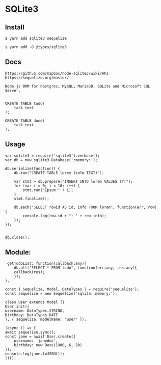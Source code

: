 # SQLite3 

## Install

    $ yarn add sqlite3 sequelize

    $ yarn add -D @types/sqlite3

## Docs

    https://github.com/mapbox/node-sqlite3/wiki/API
    https://sequelize.org/master/
    
    Node.js ORM for Postgres, MySQL, MariaDB, SQLite and Microsoft SQL Server. 


    CREATE TABLE todo(
        task text
    );

    CREATE TABLE done(
        task text
    );

## Usage 


    var sqlite3 = require('sqlite3').verbose();
    var db = new sqlite3.Database(':memory:');
    
    db.serialize(function() {
        db.run("CREATE TABLE lorem (info TEXT)");
        
        var stmt = db.prepare("INSERT INTO lorem VALUES (?)");
        for (var i = 0; i < 10; i++) {
            stmt.run("Ipsum " + i);
        }
        stmt.finalize();
        
        db.each("SELECT rowid AS id, info FROM lorem", function(err, row) {
            console.log(row.id + ": " + row.info);
        });
    });
    
    
    db.close();

## Module:
     getTodoList: function(callback:any){
        db.all("SELECT * FROM todo", function(err:any, res:any){
        callback(res);
        });
    },

    const { Sequelize, Model, DataTypes } = require('sequelize');
    const sequelize = new Sequelize('sqlite::memory:');

    class User extends Model {}
    User.init({
    username: DataTypes.STRING,
    birthday: DataTypes.DATE
    }, { sequelize, modelName: 'user' });

    (async () => {
    await sequelize.sync();
    const jane = await User.create({
        username: 'janedoe',
        birthday: new Date(1980, 6, 20)
    });
    console.log(jane.toJSON());
    })();